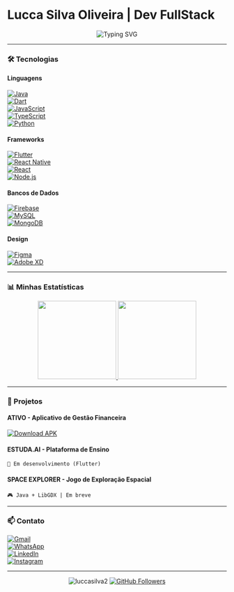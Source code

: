 # Lucca Silva Oliveira | Dev FullStack  

<div align="center">
  <img src="https://readme-typing-svg.herokuapp.com?font=Fira+Code&weight=600&size=22&pause=1000&color=00F72F&width=435&lines=Desenvolvedor+Full+Stack;Mobile+%7C+Web+%7C+Desktop;17+anos+%7C+Brasil+%F0%9F%87%A7%F0%9F%87%B7" alt="Typing SVG" />
</div>

---

### 🛠️ Tecnologias  

#### Linguagens  
[![Java](https://img.shields.io/badge/Java-%23ED8B00.svg?style=for-the-badge&logo=openjdk&logoColor=white)](https://www.java.com/)  
[![Dart](https://img.shields.io/badge/Dart-0175C2?style=for-the-badge&logo=dart&logoColor=white)](https://dart.dev/)  
[![JavaScript](https://img.shields.io/badge/JavaScript-F7DF1E?style=for-the-badge&logo=javascript&logoColor=black)](https://developer.mozilla.org/pt-BR/docs/Web/JavaScript)  
[![TypeScript](https://img.shields.io/badge/TypeScript-007ACC?style=for-the-badge&logo=typescript&logoColor=white)](https://www.typescriptlang.org/)  
[![Python](https://img.shields.io/badge/Python-3776AB?style=for-the-badge&logo=python&logoColor=white)](https://www.python.org/)  

#### Frameworks  
[![Flutter](https://img.shields.io/badge/Flutter-02569B?style=for-the-badge&logo=flutter&logoColor=white)](https://flutter.dev/)  
[![React Native](https://img.shields.io/badge/React_Native-20232A?style=for-the-badge&logo=react&logoColor=61DAFB)](https://reactnative.dev/)  
[![React](https://img.shields.io/badge/React-20232A?style=for-the-badge&logo=react&logoColor=61DAFB)](https://reactjs.org/)  
[![Node.js](https://img.shields.io/badge/Node.js-43853D?style=for-the-badge&logo=node.js&logoColor=white)](https://nodejs.org/)  

#### Bancos de Dados  
[![Firebase](https://img.shields.io/badge/Firebase-FFCA28?style=for-the-badge&logo=firebase&logoColor=black)](https://firebase.google.com/)  
[![MySQL](https://img.shields.io/badge/MySQL-005C84?style=for-the-badge&logo=mysql&logoColor=white)](https://www.mysql.com/)  
[![MongoDB](https://img.shields.io/badge/MongoDB-4EA94B?style=for-the-badge&logo=mongodb&logoColor=white)](https://www.mongodb.com/)  

#### Design  
[![Figma](https://img.shields.io/badge/Figma-F24E1E?style=for-the-badge&logo=figma&logoColor=white)](https://www.figma.com/)  
[![Adobe XD](https://img.shields.io/badge/Adobe%20XD-470137?style=for-the-badge&logo=Adobe%20XD&logoColor=#FF61F6)](https://www.adobe.com/br/products/xd.html)  

---

### 📊 Minhas Estatísticas  

<div align="center">
  <a href="https://github.com/luccasilva2">
    <img height="180em" src="https://github-readme-stats.vercel.app/api?username=luccasilva2&show_icons=true&theme=tokyonight&include_all_commits=true&count_private=true"/>
    <img height="180em" src="https://github-readme-stats.vercel.app/api/top-langs/?username=luccasilva2&layout=compact&langs_count=7&theme=tokyonight"/>
  </a>
</div>

---

### 📱 Projetos  

#### ATIVO - Aplicativo de Gestão Financeira  
[![Download APK](https://img.shields.io/badge/Download-APK-brightgreen?style=for-the-badge&logo=android)](https://drive.google.com/file/d/18WAxkq2Yq0i8exm6koIzor2R6DMZYFNA/view?usp=drive_link)  

#### ESTUDA.AI - Plataforma de Ensino  
`🚧 Em desenvolvimento (Flutter)`  

#### SPACE EXPLORER - Jogo de Exploração Espacial  
`🎮 Java + LibGDX | Em breve`  

---

### 📫 Contato  

[![Gmail](https://img.shields.io/badge/Gmail-D14836?style=for-the-badge&logo=gmail&logoColor=white)](mailto:silvaoliveiralucca@gmail.com)  
[![WhatsApp](https://img.shields.io/badge/WhatsApp-25D366?style=for-the-badge&logo=whatsapp&logoColor=white)](https://wa.me/47984873740)  
[![LinkedIn](https://img.shields.io/badge/LinkedIn-0077B5?style=for-the-badge&logo=linkedin&logoColor=white)](https://www.linkedin.com/in/lucca-silva-oliveira-6919bb33b/)  
[![Instagram](https://img.shields.io/badge/Instagram-E4405F?style=for-the-badge&logo=instagram&logoColor=white)](https://www.instagram.com/luccasilva.exe/)  

---

<div align="center">
  <img src="https://komarev.com/ghpvc/?username=luccasilva2&label=Profile%20views&color=00f72f&style=flat" alt="luccasilva2" />
  <a href="https://github.com/luccasilva2?tab=followers">
    <img src="https://img.shields.io/github/followers/luccasilva2?label=Followers&style=social" alt="GitHub Followers">
  </a>
</div>
